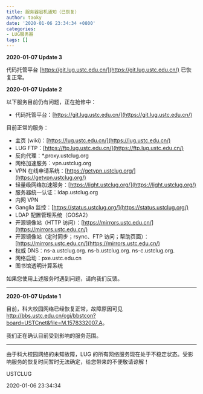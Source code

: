 ```yaml
---
title: 服务器宕机通知（已恢复）
author: taoky
date: '2020-01-06 23:34:34 +0800'
categories:
- LUG服务器
tags: []
---
```


**2020-01-07 Update 3**

代码托管平台 [https://git.lug.ustc.edu.cn/](https://git.lug.ustc.edu.cn/) 已恢复正常。

**2020-01-07 Update 2**

以下服务目前仍有问题，正在抢修中：

- 代码托管平台：[https://git.lug.ustc.edu.cn/](https://git.lug.ustc.edu.cn/)


目前正常的服务：

- 主页 (wiki)：[https://lug.ustc.edu.cn/](https://lug.ustc.edu.cn/)
- LUG FTP：[https://ftp.lug.ustc.edu.cn/](https://ftp.lug.ustc.edu.cn/)
- 反向代理：*.proxy.ustclug.org
- 网络加速服务：vpn.ustclug.org
- VPN 在线申请系统：[https://getvpn.ustclug.org/](https://getvpn.ustclug.org/)
- 轻量级网络加速服务：[https://light.ustclug.org/](https://light.ustclug.org/)
- 服务器统一认证：ldap.ustclug.org
- 内网 VPN
- Ganglia 监控：[https://status.ustclug.org/](https://status.ustclug.org/)
- LDAP 配置管理系统（GOSA2）
- 开源镜像站（HTTP 访问）：[https://mirrors.ustc.edu.cn/](https://mirrors.ustc.edu.cn/)
- 开源镜像站（定时同步；rsync、FTP 访问；帮助页面）：[https://mirrors.ustc.edu.cn/](https://mirrors.ustc.edu.cn/)
- 权威 DNS：ns-a.ustclug.org. ns-b.ustclug.org. ns-c.ustclug.org.
- 网络启动：pxe.ustc.edu.cn
- 图书馆透明计算系统

如果您使用上述服务时遇到问题，请向我们反馈。

----

**2020-01-07 Update 1**

目前，科大校园网络已经恢复正常，故障原因可见 <http://bbs.ustc.edu.cn/cgi/bbstcon?board=USTCnet&file=M.1578332007.A>。

我们正在确认目前受到影响的服务范围。

----

由于科大校园网络的未知故障，LUG 的所有网络服务现在处于不稳定状态。受影响服务的恢复时间暂时无法确定，给您带来的不便敬请谅解！

USTCLUG

2020-01-06 23:34:34
